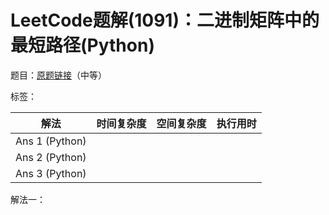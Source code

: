 # LeetCode题解(1091)：二进制矩阵中的最短路径(Python)

题目：[原题链接](https://leetcode-cn.com/problems/shortest-path-in-binary-matrix/)（中等）

标签：

| 解法           | 时间复杂度 | 空间复杂度 | 执行用时 |
| -------------- | ---------- | ---------- | -------- |
| Ans 1 (Python) |            |            |          |
| Ans 2 (Python) |            |            |          |
| Ans 3 (Python) |            |            |          |

解法一：

